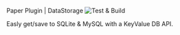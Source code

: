 Paper Plugin | DataStorage ![Test & Build](https://github.com/Sahrea/DataStorage/workflows/Test%20&%20Build/badge.svg)

Easly get/save to SQLite & MySQL with a KeyValue DB API.

